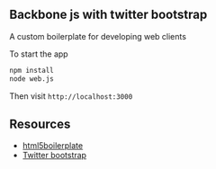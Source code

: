 ## Backbone js with twitter bootstrap

A custom boilerplate for developing web clients

To start the app

```sh
npm install
node web.js
```
Then visit `http://localhost:3000`

## Resources
* [html5boilerplate](http://html5boilerplate.com/)
* [Twitter bootstrap](http://twitter.github.com/bootstrap) 
